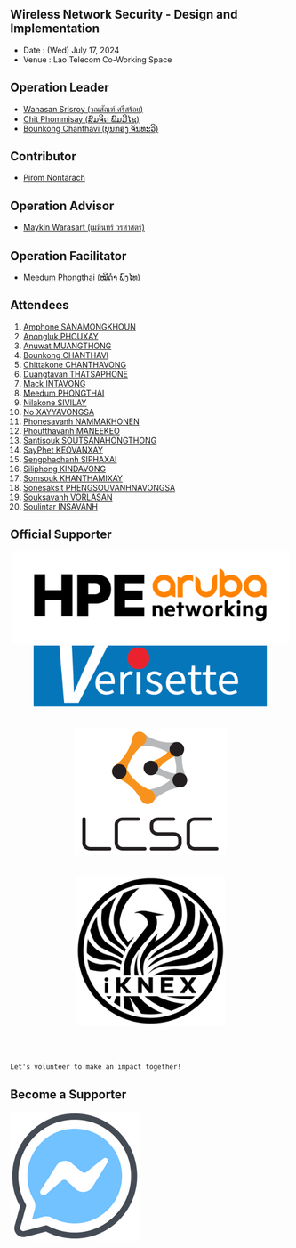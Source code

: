 ## Wireless Network Security - Design and Implementation

+ Date : (Wed) July 17, 2024
+ Venue : Lao Telecom Co-Working Space

## Operation Leader
+ [Wanasan Srisroy (วณสัณฑ์ ศรีสร้อย)](https://x.com/namo_naja)
+ [Chit Phommisay (ສົມຈິດ ພົມມີໄຊ)](https://www.facebook.com/jid.phommixay.7)
+ [Bounkong Chanthavi (ບຸນກອງ ຈັນທະວີ)](https://www.linkedin.com/in/bounkong-chanthavi)

## Contributor
+ [Pirom Nontarach](https://www.facebook.com/pirom.bkf)

## Operation Advisor
+ [Maykin Warasart (เมฆินทร์ วรศาสตร์)](https://mayk.in)

## Operation Facilitator
+ [Meedum Phongthai (ໝີດຳ ພົງໄທ)](https://www.facebook.com/meedum.phongthai.1)


## Attendees

1. [Amphone SANAMONGKHOUN](Certificates/Amphone-SANAMONGKHOUN.pdf)
1. [Anongluk PHOUXAY](Certificates/Anongluk-PHOUXAY.pdf)
1. [Anuwat MUANGTHONG](Certificates/Anuwat-MUANGTHONG.pdf)
1. [Bounkong CHANTHAVI](Certificates/Bounkong-CHANTHAVI.pdf)
1. [Chittakone CHANTHAVONG](Certificates/Chittakone-CHANTHAVONG.pdf)
1. [Duangtavan THATSAPHONE](Certificates/Duangtavan-THATSAPHONE.pdf)
1. [Mack INTAVONG](Certificates/Mack-INTAVONG.pdf)
1. [Meedum PHONGTHAI](Certificates/Meedum-PHONGTHAI.pdf)
1. [Nilakone SIVILAY](Certificates/Nilakone-SIVILAY.pdf)
1. [No XAYYAVONGSA](Certificates/No-XAYYAVONGSA.pdf)
1. [Phonesavanh NAMMAKHONEN](Certificates/Phonesavanh-NAMMAKHONEN.pdf)
1. [Phoutthavanh MANEEKEO](Certificates/Phoutthavanh-MANEEKEO.pdf)
1. [Santisouk SOUTSANAHONGTHONG](Certificates/Santisouk-SOUTSANAHONGTHONG.pdf)
1. [SayPhet KEOVANXAY](Certificates/SayPhet-KEOVANXAY.pdf)
1. [Sengphachanh SIPHAXAI](Certificates/Sengphachanh-SIPHAXAI.pdf)
1. [Siliphong KINDAVONG](Certificates/Siliphong-KINDAVONG.pdf)
1. [Somsouk KHANTHAMIXAY](Certificates/Somsouk-KHANTHAMIXAY.pdf)
1. [Sonesaksit PHENGSOUVANHNAVONGSA](Certificates/Sonesaksit-PHENGSOUVANHNAVONGSA.pdf)
1. [Souksavanh VORLASAN](Certificates/Souksavanh-VORLASAN.pdf)
1. [Soulintar INSAVANH](Certificates/Soulintar-INSAVANH.pdf)


## Official Supporter

<div align="center">

<a href="https://www.arubanetworks.com/" target="_blank"><img src="img/hpe/hpe_aruba_orange_pos_rgb.png" width="500" title="HPE Aruba Networking"></a><br>
<a href="https://verisette.com/" target="_blank"><img src="img/verisette-logo.png" width="420" title="Verisette Co., Ltd."></a><br><br><br>
<a href="https://www.lcsc-tech.com/" target="_blank"><img src="img/LCSC-logo.png" title="LCSC"></a><br><br><br>
<a href="https://www.iknex.or.th/" target="_blank"><img src="img/iknex-black.png" width="270" title="iKNEX (Thailand)"></a>

</div>
<br>
<br>

```markdown
Let's volunteer to make an impact together!
```

## Become a Supporter

[![](/fb-m.png "Talk to us via FB messenger")](https://m.me/VolunteXTH)